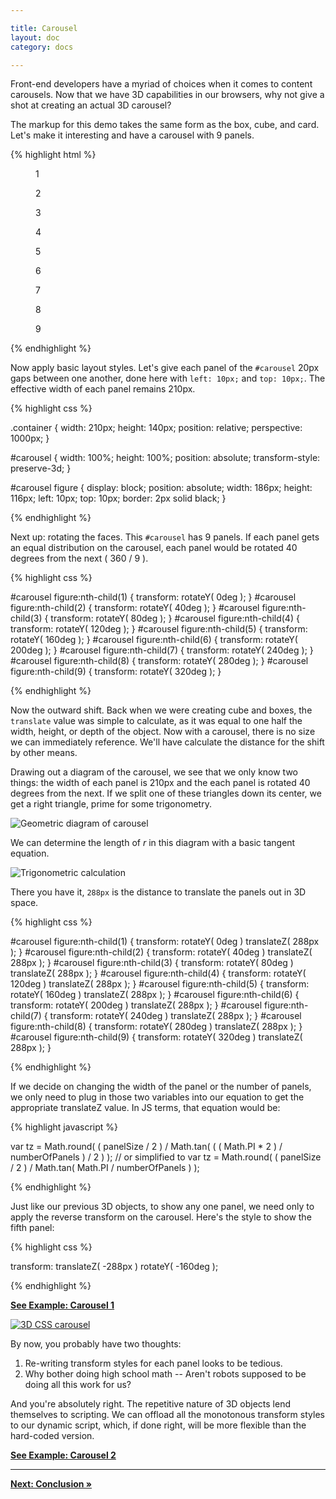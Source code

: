 ```yaml
---

title: Carousel
layout: doc
category: docs

---
```


Front-end developers have a myriad of choices when it comes to content carousels. Now that we have 3D capabilities in our browsers, why not give a shot at creating an actual 3D carousel?

The markup for this demo takes the same form as the box, cube, and card. Let's make it interesting and have a carousel with 9 panels.

{% highlight html %}

<section class="container">
  <div id="carousel">
    <figure>1</figure>
    <figure>2</figure>
    <figure>3</figure>
    <figure>4</figure>
    <figure>5</figure>
    <figure>6</figure>
    <figure>7</figure>
    <figure>8</figure>
    <figure>9</figure>
  </div>
</section>

{% endhighlight %}

Now apply basic layout styles. Let's give each panel of the `#carousel` 20px gaps between one another, done here with `left: 10px;` and `top: 10px;`. The effective width of each panel remains 210px.

{% highlight css %}

.container {
  width: 210px;
  height: 140px;
  position: relative;
  perspective: 1000px;
}

#carousel {
  width: 100%;
  height: 100%;
  position: absolute;
  transform-style: preserve-3d;
}

#carousel figure {
  display: block;
  position: absolute;
  width: 186px;
  height: 116px;
  left: 10px;
  top: 10px;
  border: 2px solid black;
}

{% endhighlight %}

Next up: rotating the faces. This `#carousel` has 9 panels. If each panel gets an equal distribution on the carousel, each panel would be rotated 40 degrees from the next ( 360 / 9 ).

{% highlight css %}

#carousel figure:nth-child(1) { transform: rotateY(   0deg ); }
#carousel figure:nth-child(2) { transform: rotateY(  40deg ); }
#carousel figure:nth-child(3) { transform: rotateY(  80deg ); }
#carousel figure:nth-child(4) { transform: rotateY( 120deg ); }
#carousel figure:nth-child(5) { transform: rotateY( 160deg ); }
#carousel figure:nth-child(6) { transform: rotateY( 200deg ); }
#carousel figure:nth-child(7) { transform: rotateY( 240deg ); }
#carousel figure:nth-child(8) { transform: rotateY( 280deg ); }
#carousel figure:nth-child(9) { transform: rotateY( 320deg ); }

{% endhighlight %}

Now the outward shift. Back when we were creating cube and boxes, the `translate` value was simple to calculate, as it was equal to one half the width, height, or depth of the object. Now with a carousel, there is no size we can immediately reference. We'll have calculate the distance for the shift by other means.

Drawing out a diagram of the carousel, we see that we only know two things: the width of each panel is 210px and the each panel is rotated 40 degrees from the next. If we split one of these triangles down its center, we get a right triangle, prime for some trigonometry.

![Geometric diagram of carousel](../img/diagram.png)

We can determine the length of _r_ in this diagram with a basic tangent equation.

![Trigonometric calculation](../img/calc.png)

There you have it, `288px` is the distance to translate the panels out in 3D space. 

{% highlight css %}

#carousel figure:nth-child(1) { transform: rotateY(   0deg ) translateZ( 288px ); }
#carousel figure:nth-child(2) { transform: rotateY(  40deg ) translateZ( 288px ); }
#carousel figure:nth-child(3) { transform: rotateY(  80deg ) translateZ( 288px ); }
#carousel figure:nth-child(4) { transform: rotateY( 120deg ) translateZ( 288px ); }
#carousel figure:nth-child(5) { transform: rotateY( 160deg ) translateZ( 288px ); }
#carousel figure:nth-child(6) { transform: rotateY( 200deg ) translateZ( 288px ); }
#carousel figure:nth-child(7) { transform: rotateY( 240deg ) translateZ( 288px ); }
#carousel figure:nth-child(8) { transform: rotateY( 280deg ) translateZ( 288px ); }
#carousel figure:nth-child(9) { transform: rotateY( 320deg ) translateZ( 288px ); }

{% endhighlight %}

If we decide on changing the width of the panel or the number of panels, we only need to plug in those two variables into our equation to get the appropriate translateZ value. In JS terms, that equation would be:

{% highlight javascript %}

var tz = Math.round( ( panelSize / 2 ) / 
  Math.tan( ( ( Math.PI * 2 ) / numberOfPanels ) / 2 ) );
// or simplified to
var tz = Math.round( ( panelSize / 2 ) / 
  Math.tan( Math.PI / numberOfPanels ) );

{% endhighlight %}

Just like our previous 3D objects, to show any one panel, we need only to apply the reverse transform on the carousel. Here's the style to show the fifth panel:

{% highlight css %}

transform: translateZ( -288px ) rotateY( -160deg );

{% endhighlight %}

[**See Example: Carousel 1**](../examples/carousel-01.html)

[![3D CSS carousel](../img/carousel01.png)](../examples/carousel-01.html)

By now, you probably have two thoughts: 

1. Re-writing transform styles for each panel looks to be tedious. 
2. Why bother doing high school math -- Aren't robots supposed to be doing all this work for us?  

And you're absolutely right. The repetitive nature of 3D objects lend themselves to scripting. We can offload all the monotonous transform styles to our dynamic script, which, if done right, will be more flexible than the hard-coded version.

[**See Example: Carousel 2**](../examples/carousel-02-dynamic.html)

* * *

[**Next: Conclusion &raquo;**](conclusion.html)

